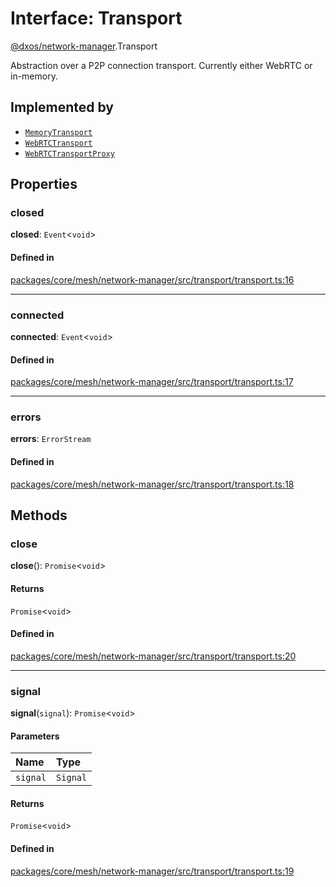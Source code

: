 # Interface: Transport

[@dxos/network-manager](../modules/dxos_network_manager.md).Transport

Abstraction over a P2P connection transport. Currently either WebRTC or in-memory.

## Implemented by

- [`MemoryTransport`](../classes/dxos_network_manager.MemoryTransport.md)
- [`WebRTCTransport`](../classes/dxos_network_manager.WebRTCTransport.md)
- [`WebRTCTransportProxy`](../classes/dxos_network_manager.WebRTCTransportProxy.md)

## Properties

### closed

 **closed**: `Event`<`void`\>

#### Defined in

[packages/core/mesh/network-manager/src/transport/transport.ts:16](https://github.com/dxos/dxos/blob/main/packages/core/mesh/network-manager/src/transport/transport.ts#L16)

___

### connected

 **connected**: `Event`<`void`\>

#### Defined in

[packages/core/mesh/network-manager/src/transport/transport.ts:17](https://github.com/dxos/dxos/blob/main/packages/core/mesh/network-manager/src/transport/transport.ts#L17)

___

### errors

 **errors**: `ErrorStream`

#### Defined in

[packages/core/mesh/network-manager/src/transport/transport.ts:18](https://github.com/dxos/dxos/blob/main/packages/core/mesh/network-manager/src/transport/transport.ts#L18)

## Methods

### close

**close**(): `Promise`<`void`\>

#### Returns

`Promise`<`void`\>

#### Defined in

[packages/core/mesh/network-manager/src/transport/transport.ts:20](https://github.com/dxos/dxos/blob/main/packages/core/mesh/network-manager/src/transport/transport.ts#L20)

___

### signal

**signal**(`signal`): `Promise`<`void`\>

#### Parameters

| Name | Type |
| :------ | :------ |
| `signal` | `Signal` |

#### Returns

`Promise`<`void`\>

#### Defined in

[packages/core/mesh/network-manager/src/transport/transport.ts:19](https://github.com/dxos/dxos/blob/main/packages/core/mesh/network-manager/src/transport/transport.ts#L19)
